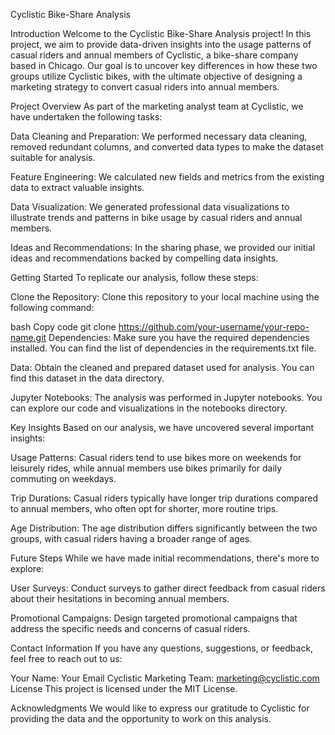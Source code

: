 Cyclistic Bike-Share Analysis


Introduction
Welcome to the Cyclistic Bike-Share Analysis project! In this project, we aim to provide data-driven insights into the usage patterns of casual riders and annual members of Cyclistic, a bike-share company based in Chicago. Our goal is to uncover key differences in how these two groups utilize Cyclistic bikes, with the ultimate objective of designing a marketing strategy to convert casual riders into annual members.

Project Overview
As part of the marketing analyst team at Cyclistic, we have undertaken the following tasks:

Data Cleaning and Preparation: We performed necessary data cleaning, removed redundant columns, and converted data types to make the dataset suitable for analysis.

Feature Engineering: We calculated new fields and metrics from the existing data to extract valuable insights.

Data Visualization: We generated professional data visualizations to illustrate trends and patterns in bike usage by casual riders and annual members.

Ideas and Recommendations: In the sharing phase, we provided our initial ideas and recommendations backed by compelling data insights.

Getting Started
To replicate our analysis, follow these steps:

Clone the Repository: Clone this repository to your local machine using the following command:

bash
Copy code
git clone https://github.com/your-username/your-repo-name.git
Dependencies: Make sure you have the required dependencies installed. You can find the list of dependencies in the requirements.txt file.

Data: Obtain the cleaned and prepared dataset used for analysis. You can find this dataset in the data directory.

Jupyter Notebooks: The analysis was performed in Jupyter notebooks. You can explore our code and visualizations in the notebooks directory.

Key Insights
Based on our analysis, we have uncovered several important insights:

Usage Patterns: Casual riders tend to use bikes more on weekends for leisurely rides, while annual members use bikes primarily for daily commuting on weekdays.

Trip Durations: Casual riders typically have longer trip durations compared to annual members, who often opt for shorter, more routine trips.

Age Distribution: The age distribution differs significantly between the two groups, with casual riders having a broader range of ages.

Future Steps
While we have made initial recommendations, there's more to explore:

User Surveys: Conduct surveys to gather direct feedback from casual riders about their hesitations in becoming annual members.

Promotional Campaigns: Design targeted promotional campaigns that address the specific needs and concerns of casual riders.

Contact Information
If you have any questions, suggestions, or feedback, feel free to reach out to us:

Your Name: Your Email
Cyclistic Marketing Team: marketing@cyclistic.com
License
This project is licensed under the MIT License.

Acknowledgments
We would like to express our gratitude to Cyclistic for providing the data and the opportunity to work on this analysis.
